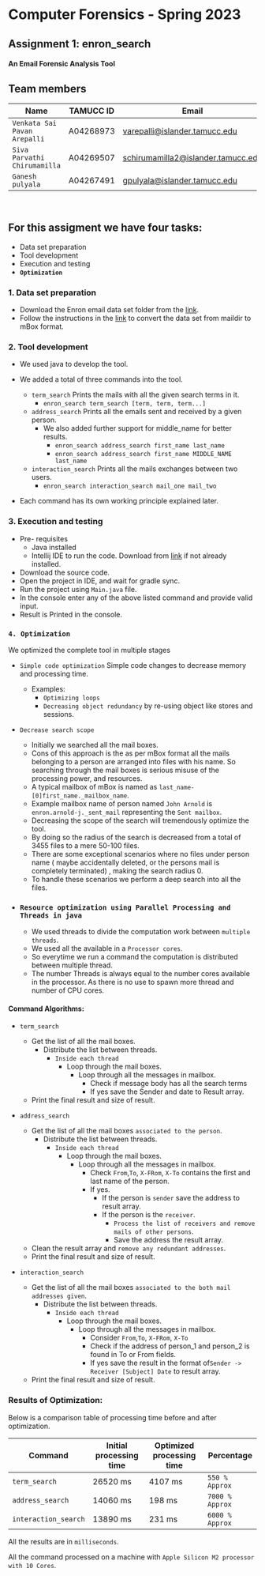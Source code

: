 # Computer Forensics - Spring 2023

## Assignment 1: enron_search

#### An Email Forensic Analysis Tool

## Team members

| Name                         | TAMUCC ID | Email                              |
|------------------------------|-----------|------------------------------------|
| `Venkata Sai Pavan Arepalli` | A04268973 | varepalli@islander.tamucc.edu      |
| `Siva Parvathi Chirumamilla` | A04269507 | schirumamilla2@islander.tamucc.edu |
| `Ganesh pulyala`             | A04267491 | gpulyala@islander.tamucc.edu       |

&nbsp;

## For this assigment we have four tasks:

- Data set preparation
- Tool development
- Execution and testing
- **`Optimization`**

### 1. Data set preparation

- Download the Enron email data set folder from the [link](https://www.cs.cmu.edu/~enron/).
- Follow the instructions in the [link](https://github.com/lintool/Enron2mbox) to convert the data set from maildir to
  mBox format.

### 2. Tool development

* We used java to develop the tool.
* We added a total of three commands into the tool.
    * `term_search` Prints the mails with all the given search terms in it.
        * `enron_search term_search [term, term, term...]`
    * `address_search` Prints all the emails sent and received by a given person.
        * We also added further support for middle_name for better results.
            * `enron_search address_search first_name last_name`
            * `enron_search address_search first_name MIDDLE_NAME last_name`
    * `interaction_search` Prints all the mails exchanges between two users.
        * `enron_search interaction_search mail_one mail_two`

* Each command has its own working principle explained later.

### 3. Execution and testing

* Pre- requisites
    * Java installed
    * Intellij IDE to run the code. Download from [link](https://www.jetbrains.com/idea/download/#section=mac) if not
      already installed.
* Download the source code.
* Open the project in IDE, and wait for gradle sync.
* Run the project using `Main.java` file.
* In the console enter any of the above listed command and provide valid input.
* Result is Printed in the console.

### `4. Optimization`

We optimized the complete tool in multiple stages

- `Simple code optimization` Simple code changes to decrease memory and processing time.
    * Examples:
        * `Optimizing loops`
        * `Decreasing object redundancy` by re-using object like stores and sessions.
- `Decrease search scope`
    * Initially we searched all the mail boxes.
    * Cons of this approach is the as per mBox format all the mails belonging to a person are arranged into files with
      his name. So searching through the mail boxes is serious misuse of the processing power, and resources.
    * A typical mailbox of mBox is named as `last_name-[0]first_name._mailbox_name`.
    * Example mailbox name of person named `John Arnold` is `enron.arnold-j._sent_mail` representing the `Sent mailbox`.
    * Decreasing the scope of the search will tremendously optimize the tool.
    * By doing so the radius of the search is decreased from a total of 3455 files to a mere 50-100 files.
    * There are some exceptional scenarios where no files under person name ( maybe accidentally deleted, or the persons
      mail is completely terminated) , making the search radius 0.
    * To handle these scenarios we perform a deep search into all the files.

- ### `Resource optimization using Parallel Processing and Threads in java`
    * We used threads to divide the computation work between `multiple threads`.
    * We used all the available in a `Processor cores`.
    * So everytime we run a command the computation is distributed between multiple thread.
    * The number Threads is always equal to the number cores available in the processor. As there is no use to spawn
      more thread and number of CPU cores.

#### Command Algorithms:

* `term_search`
    * Get the list of all the mail boxes.
        * Distribute the list between threads.
            * `Inside each thread`
                * Loop through the mail boxes.
                    * Loop through all the messages in mailbox.
                        * Check if message body has all the search terms
                        * If yes save the Sender and date to Result array.
    * Print the final result and size of result.<br>

* `address_search`
    * Get the list of all the mail boxes `associated to the person`.
        * Distribute the list between threads.
            * `Inside each thread`
                * Loop through the mail boxes.
                    * Loop through all the messages in mailbox.
                        * Check `From`,`To`, `X-FRom`, `X-To` contains the first and last name of the person.
                        * If yes.
                            * If the person is `sender` save the address to result array.
                            * If the person is the `receiver`.
                                * `Process the list of receivers and remove mails of other persons`.
                                * Save the address the result array.
    * Clean the result array and `remove any redundant addresses`.
    * Print the final result and size of result.<br>
* `interaction_search`
    * Get the list of all the mail boxes `associated to the both mail addresses given`.
        * Distribute the list between threads.
            * `Inside each thread`
                * Loop through the mail boxes.
                    * Loop through all the messages in mailbox.
                        * Consider `From`,`To`, `X-FRom`, `X-To`
                        * Check if the address of person_1 and person_2 is found in To or From fields.
                        * If yes save the result in the format of`Sender -> Receiver [Subject] Date` to result array.
    * Print the final result and size of result.<br>

### Results of Optimization:

Below is a comparison table of processing time before and after optimization.

| Command              | Initial processing time | Optimized processing time | Percentage      |
|----------------------|-------------------------|---------------------------|-----------------|
| `term_search`        | 26520 ms                | 4107 ms                   | `550 % Approx`  |
| `address_search`     | 14060 ms                | 198 ms                    | `7000 % Approx` |
| `interaction_search` | 13890 ms                | 231 ms                    | `6000 % Approx` |

All the results are in `milliseconds`.

All the command processed on a machine with `Apple Silicon M2 processor with 10 Cores`.
